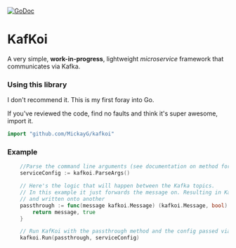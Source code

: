 [![GoDoc](https://godoc.org/github.com/MickayG/kafkoi?status.png)](https://godoc.org/github.com/MickayG/kafkoi)


KafKoi
======

A very simple, **work-in-progress**, lightweight *microservice* framework that communicates via Kafka.

### Using this library

I don't recommend it. This is my first foray into Go.

If you've reviewed the code, find no faults and think it's super awesome, import it.

```go
import "github.com/MickayG/kafkoi"
```

### Example

```go
	//Parse the command line arguments (see documentation on method for what they are)
	serviceConfig := kafkoi.ParseArgs()

	// Here's the logic that will happen between the Kafka topics.
	// In this example it just forwards the message on. Resulting in Kafka messages being read from one topic
	// and written onto another
	passthrough := func(message kafkoi.Message) (kafkoi.Message, bool) {
		return message, true
	}

	// Run KafKoi with the passthrough method and the config passed via command line arguments
	kafkoi.Run(passthrough, serviceConfig)
```